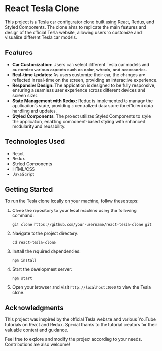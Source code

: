 # React Tesla Clone

This project is a Tesla car configurator clone built using React, Redux, and Styled Components. The clone aims to replicate the main features and design of the official Tesla website, allowing users to customize and visualize different Tesla car models.

## Features

- **Car Customization:** Users can select different Tesla car models and customize various aspects such as color, wheels, and accessories.
- **Real-time Updates:** As users customize their car, the changes are reflected in real-time on the screen, providing an interactive experience.
- **Responsive Design:** The application is designed to be fully responsive, ensuring a seamless user experience across different devices and screen sizes.
- **State Management with Redux:** Redux is implemented to manage the application's state, providing a centralized data store for efficient data handling and updates.
- **Styled Components:** The project utilizes Styled Components to style the application, enabling component-based styling with enhanced modularity and reusability.

## Technologies Used

- React
- Redux
- Styled Components
- HTML/CSS
- JavaScript

## Getting Started

To run the Tesla clone locally on your machine, follow these steps:

1. Clone the repository to your local machine using the following command:
   ```
   git clone https://github.com/your-username/react-tesla-clone.git
   ```

2. Navigate to the project directory:
   ```
   cd react-tesla-clone
   ```

3. Install the required dependencies:
   ```
   npm install
   ```

4. Start the development server:
   ```
   npm start
   ```

5. Open your browser and visit `http://localhost:3000` to view the Tesla clone.
## Acknowledgments

This project was inspired by the official Tesla website and various YouTube tutorials on React and Redux. Special thanks to the tutorial creators for their valuable content and guidance.


Feel free to explore and modify the project according to your needs. Contributions are also welcome!
